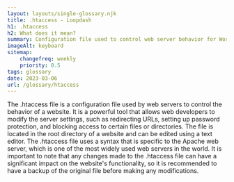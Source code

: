 ```yaml
--- 
layout: layouts/single-glossary.njk
title: .htaccess - Loopdash
h1: .htaccess
h2: What does it mean?
summary: Configuration file used to control web server behavior for WordPress sites.
imageAlt: keyboard
sitemap:
	changefreq: weekly
	priority: 0.5
tags: glossary
date: 2023-03-06
url: /glossary/htaccess
---
```


The .htaccess file is a configuration file used by web servers to control the behavior of a website. It is a powerful tool that allows web developers to modify the server settings, such as redirecting URLs, setting up password protection, and blocking access to certain files or directories. The file is located in the root directory of a website and can be edited using a text editor. The .htaccess file uses a syntax that is specific to the Apache web server, which is one of the most widely used web servers in the world. It is important to note that any changes made to the .htaccess file can have a significant impact on the website's functionality, so it is recommended to have a backup of the original file before making any modifications.
